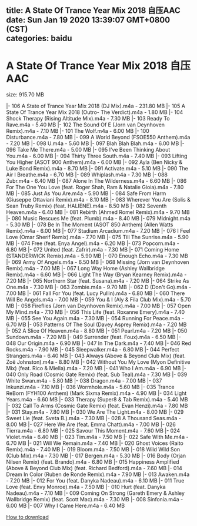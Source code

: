 
title: A State Of Trance Year Mix 2018 自压AAC
date: Sun Jan 19 2020 13:39:07 GMT+0800 (CST)    
categories: baidu
---

# A State Of Trance Year Mix 2018 自压AAC
size: 915.70 MB
 
 
|- 106 A State of Trance Year Mix 2018 (DJ Mix).m4a - 231.80 MB
|- 105 A State Of Trance Year Mix 2018 (Outro- The Verdict).m4a - 1.80 MB
|- 104 Shock Therapy (Rising Altitude Mix).m4a - 7.30 MB
|- 103 Ready To Rave.m4a - 5.40 MB
|- 102 The Sound Of E (Jorn van Deynhoven Remix).m4a - 7.10 MB
|- 101 The Wolf.m4a - 6.00 MB
|- 100 Disturbance.m4a - 7.80 MB
|- 099 A World Beyond (FSOE550 Anthem).m4a - 7.20 MB
|- 098 U.m4a - 5.60 MB
|- 097 Blah Blah Blah.m4a - 6.00 MB
|- 096 Take Me There.m4a - 5.00 MB
|- 095 I've Been Thinking About You.m4a - 6.00 MB
|- 094 Thirty Three South.m4a - 7.40 MB
|- 093 Lifting You Higher (ASOT 900 Anthem).m4a - 6.00 MB
|- 092 Ayla (Ben Nicky & Luke Bond Remix).m4a - 8.70 MB
|- 091 Activate.m4a - 5.10 MB
|- 090 The Air I Breathe.m4a - 6.70 MB
|- 089 Whiplash.m4a - 7.30 MB
|- 088 Zubr.m4a - 6.40 MB
|- 087 Alone In The Wilderness.m4a - 6.60 MB
|- 086 For The One You Love (feat. Roger Shah, Ram & Natalie Gioia).m4a - 7.80 MB
|- 085 Just As You Are.m4a - 5.90 MB
|- 084 Safe From Harm (Giuseppe Ottaviani Remix).m4a - 8.10 MB
|- 083 Wherever You Are (Solis & Sean Truby Remix) (feat. HALIENE).m4a - 8.50 MB
|- 082 Seventh Heaven.m4a - 6.40 MB
|- 081 Rebirth (Ahmed Romel Remix).m4a - 9.70 MB
|- 080 Music Rescues Me (feat. Plumb).m4a - 8.40 MB
|- 079 Midnight.m4a - 5.30 MB
|- 078 Be In The Moment (ASOT 850 Anthem) (Allen Watts Remix).m4a - 6.00 MB
|- 077 Stadium Arcadium.m4a - 7.20 MB
|- 076 I Feel Love (Omar Sherif Remix).m4a - 7.70 MB
|- 075 Till The Sunrise.m4a - 5.90 MB
|- 074 Free (feat. Enya Angel).m4a - 6.20 MB
|- 073 Popcorn.m4a - 6.80 MB
|- 072 United (feat. Zafrir).m4a - 7.30 MB
|- 071 Coming Home (STANDERWICK Remix).m4a - 5.90 MB
|- 070 Enough Echo.m4a - 7.30 MB
|- 069 Army Of Angels.m4a - 6.50 MB
|- 068 Missing (Jorn van Deynhoven Remix).m4a - 7.00 MB
|- 067 Long Way Home (Ashley Wallbridge Remix).m4a - 6.60 MB
|- 066 Light The Way (Bryan Kearney Remix).m4a - 7.20 MB
|- 065 Northern Star (feat. Susana).m4a - 7.20 MB
|- 064 Strike As One.m4a - 7.30 MB
|- 063 Zombie.m4a - 9.70 MB
|- 062 D (Don't Go).m4a - 7.00 MB
|- 061 Fall For You (feat. Lucy Pullin).m4a - 6.80 MB
|- 060 There Will Be Angels.m4a - 7.00 MB
|- 059 You & I (Aly & Fila Club Mix).m4a - 5.70 MB
|- 058 Fireflies (Jorn van Deynhoven Remix).m4a - 7.00 MB
|- 057 Open My Mind.m4a - 7.10 MB
|- 056 This Life (feat. Roxanne Emery).m4a - 7.40 MB
|- 055 See You Again.m4a - 7.30 MB
|- 054 Running For Peace.m4a - 6.70 MB
|- 053 Patterns Of The Soul (Davey Asprey Remix).m4a - 7.20 MB
|- 052 A Slice Of Heaven.m4a - 8.80 MB
|- 051 Pearl.m4a - 7.20 MB
|- 050 Sundown.m4a - 7.20 MB
|- 049 Surrender (feat. Foux).m4a - 6.50 MB
|- 048 Our Origin.m4a - 6.90 MB
|- 047 In The Dark.m4a - 7.40 MB
|- 046 Red Rocks.m4a - 7.90 MB
|- 045 Sleepwalker.m4a - 6.80 MB
|- 044 Perfect Strangers.m4a - 6.40 MB
|- 043 Always (Above & Beyond Club Mix) (feat. Zoë Johnston).m4a - 8.80 MB
|- 042 Without You My Love (Myon Definitive Mix) (feat. Rico & Miella).m4a - 7.20 MB
|- 041 Who I Am.m4a - 6.90 MB
|- 040 Only Road (Cosmic Gate Remix) (feat. Sub Teal).m4a - 7.30 MB
|- 039 White Swan.m4a - 5.80 MB
|- 038 Dragon.m4a - 7.00 MB
|- 037 Inkunzi.m4a - 7.10 MB
|- 036 Wormhole.m4a - 5.60 MB
|- 035 Trance ReBorn (FYH100 Anthem) (Mark Sixma Remix).m4a - 4.90 MB
|- 034 Light Years.m4a - 6.60 MB
|- 033 Therapy (Super8 & Tab Remix).m4a - 5.40 MB
|- 032 Call To Arms (Cosmic Gate Remix) (feat. Evan Henzi).m4a - 7.80 MB
|- 031 Stay.m4a - 7.80 MB
|- 030 We Are The Light.m4a - 8.00 MB
|- 029 Sweet Lie (feat. Sveta B.).m4a - 7.30 MB
|- 028 A Thousand Seas.m4a - 8.00 MB
|- 027 Here We Are (feat. Emma Chatt).m4a - 7.00 MB
|- 026 Tierra.m4a - 6.80 MB
|- 025 Savour This Moment.m4a - 7.60 MB
|- 024 Violet.m4a - 6.40 MB
|- 023 Tim.m4a - 7.50 MB
|- 022 Safe With Me.m4a - 6.70 MB
|- 021 Will We Remain.m4a - 7.40 MB
|- 020 Ghost Voices (Raito Remix).m4a - 7.40 MB
|- 019 Bloom.m4a - 7.50 MB
|- 018 Wild Wild Son (Club Mix).m4a - 7.30 MB
|- 017 Bergen.m4a - 5.30 MB
|- 016 Body (Orjan Nilsen Remix) (feat. Brando).m4a - 6.80 MB
|- 015 Happiness Amplified (Above & Beyond Club Mix) (feat. Richard Bedford).m4a - 7.60 MB
|- 014 Dream In Color (Ruben de Ronde Remix).m4a - 7.90 MB
|- 013 Awaken.m4a - 7.20 MB
|- 012 For You (feat. Danyka Nadeau).m4a - 6.10 MB
|- 011 True Love (feat. Envy Monroe).m4a - 7.50 MB
|- 010 Hurt (feat. Danyka Nadeau).m4a - 7.10 MB
|- 009 Coming On Strong (Gareth Emery & Ashley Wallbridge Remix) (feat. Scott Mac).m4a - 7.30 MB
|- 008 Sinfonia.m4a - 6.00 MB
|- 007 Why I Came Here.m4a - 6.40 MB

[How to download](https://bpcam.bemobtrk.com/go/2ceec3aa-1ca2-46d6-b9ff-aaa5c184517c?jno=4584)